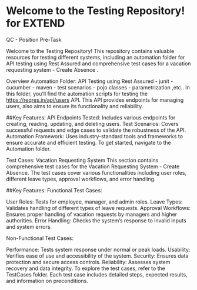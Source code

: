 # Welcome to the Testing Repository! for EXTEND
QC - Position Pre-Task 


Welcome to the Testing Repository! This repository contains valuable resources for testing different systems, including an automation folder for API testing using Rest Assured and comprehensive test cases for a vacation requesting system - Create Absence .

Overview
Automation Folder: API Testing using Rest Assured - junit - cucumber - maven - test scenarios - pojo classes - parametrization ,etc..
In this folder, you’ll find the automation scripts for testing the https://reqres.in/api/users API. This API provides endpoints for managing users, also aims to ensure its functionality and reliability.

##Key Features:
API Endpoints Tested: Includes various endpoints for creating, reading, updating, and deleting users.
Test Scenarios: Covers successful requests and edge cases to validate the robustness of the API.
Automation Framework: Uses industry-standard tools and frameworks to ensure accurate and efficient testing.
To get started, navigate to the Automation folder. 



Test Cases: Vacation Requesting System
This section contains comprehensive test cases for the Vacation Requesting System - Create Absence. The test cases cover various functionalities including user roles, different leave types, approval workflows, and error handling.

##Key Features:
Functional Test Cases:

User Roles: Tests for employee, manager, and admin roles.
Leave Types: Validates handling of different types of leave requests.
Approval Workflows: Ensures proper handling of vacation requests by managers and higher authorities.
Error Handling: Checks the system’s response to invalid inputs and system errors.

Non-Functional Test Cases:

Performance: Tests system response under normal or peak loads.
Usability: Verifies ease of use and accessibility of the system.
Security: Ensures data protection and secure access controls.
Reliability: Assesses system recovery and data integrity.
To explore the test cases, refer to the TestCases folder. Each test case includes detailed steps, expected results, and information on preconditions.
